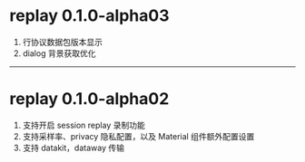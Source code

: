 # replay 0.1.0-alpha03
1. 行协议数据包版本显示
2. dialog 背景获取优化

---
# replay 0.1.0-alpha02
1. 支持开启 session replay 录制功能
2. 支持采样率、privacy 隐私配置，以及 Material 组件额外配置设置
3. 支持 datakit，dataway 传输